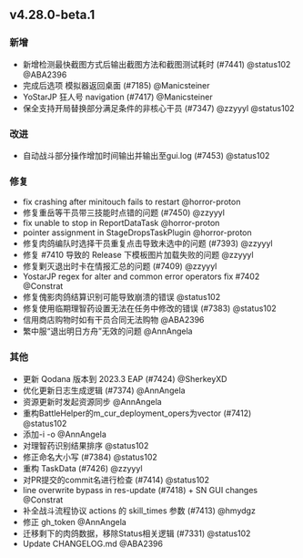 ## v4.28.0-beta.1

### 新增

- 新增检测最快截图方式后输出截图方法和截图测试耗时 (#7441) @status102 @ABA2396
- 完成后选项 模拟器返回桌面 (#7185) @Manicsteiner
- YoStarJP 狂人号 navigation (#7417) @Manicsteiner
- 保全支持开局替换部分满足条件的非核心干员 (#7347) @zzyyyl @status102

### 改进

- 自动战斗部分操作增加时间输出并输出至gui.log (#7453) @status102

### 修复

- fix crashing after minitouch fails to restart @horror-proton
- 修复重岳等干员带三技能时点错的问题 (#7450) @zzyyyl
- fix unable to stop in ReportDataTask @horror-proton
- pointer assignment in StageDropsTaskPlugin @horror-proton
- 修复肉鸽编队时选择干员重复点击导致未选中的问题 (#7393) @zzyyyl
- 修复 #7410 导致的 Release 下模板图片加载失败的问题 @zzyyyl
- 修复剿灭退出时卡在情报汇总的问题 (#7409) @zzyyyl
- YostarJP regex for alter and common error operators fix #7402 @Constrat
- 修复傀影肉鸽结算识别可能导致崩溃的错误 @status102
- 修复使用临期理智药设置无法在任务中修改的错误 (#7383) @status102
- 信用商店购物时如有干员合同无法购物 @ABA2396
- 繁中服“退出明日方舟”无效的问题 @AnnAngela

### 其他

- 更新 Qodana 版本到 2023.3 EAP (#7424) @SherkeyXD
- 优化更新日志生成逻辑 (#7374) @AnnAngela
- 资源更新时发起资源同步 @AnnAngela
- 重构BattleHelper的m_cur_deployment_opers为vector (#7412) @status102
- 添加-i -o @AnnAngela
- 对理智药识别结果排序 @status102
- 修正命名大小写 (#7384) @status102
- 重构 TaskData (#7426) @zzyyyl
- 对PR提交的commit名进行检查 (#7414) @status102
- line overwrite bypass in res-update (#7418) + SN GUI changes @Constrat
- 补全战斗流程协议 actions 的 skill_times 参数 (#7413) @hmydgz
- 修正 gh_token @AnnAngela
- 迁移剩下的肉鸽数据，移除Status相关逻辑 (#7331) @status102
- Update CHANGELOG.md @ABA2396
